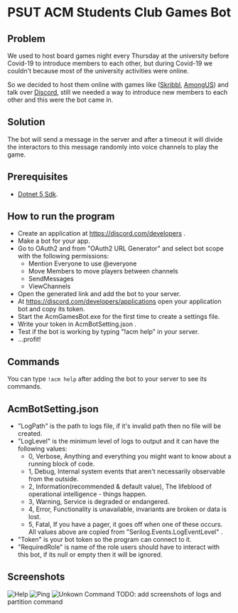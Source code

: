 # PSUT ACM Students Club Games Bot

## Problem
We used to host board games night every Thursday at the university before Covid-19 to introduce members to each other, but during Covid-19 we couldn't because most of the university activities were online.

So we decided to host them online with games like ([Skribbl](https://skribbl.io/), [AmongUS](https://innersloth.com/gameAmongUs.php)) and talk over [Discord](https://discord.com/), still we needed a way to introduce new members to each other and this were the bot came in.

## Solution
The bot will send a message in the server and after a timeout it will divide the interactors to this message randomly into voice channels to play the game.

## Prerequisites
- [Dotnet 5 Sdk](https://dotnet.microsoft.com/download/dotnet/5.0).


## How to run the program
- Create an application at https://discord.com/developers .
- Make a bot for your app.
- Go to OAuth2 and from "OAuth2 URL Generator" and select bot scope with the following permissions:
    - Mention Everyone to use @everyone 
    - Move Members to move players between channels
    - SendMessages
    - ViewChannels
- Open the generated link and add the bot to your server.
- At https://discord.com/developers/applications open your application bot and copy its token.
- Start the AcmGamesBot.exe for the first time to create a settings file.
- Write your token in AcmBotSetting.json .
- Test if the bot is working by typing "!acm help" in your server.
- ...profit!

## Commands 
You can type `!acm help` after adding the bot to your server to see its commands.

## AcmBotSetting.json
- "LogPath" is the path to logs file, if it's invalid path then no file will be created.
- "LogLevel" is the minimum level of logs to output and it can have the following values:
    - 0, Verbose, Anything and everything you might want to know about a running block of code.
    - 1, Debug, Internal system events that aren't necessarily observable from the outside.
    - 2, Information(recommended & default value), The lifeblood of operational intelligence - things happen.
    - 3, Warning, Service is degraded or endangered.
    - 4, Error, Functionality is unavailable, invariants are broken or data is lost.
    - 5, Fatal, If you have a pager, it goes off when one of these occurs.
All values above are copied from "Serilog.Events.LogEventLevel" .
- "Token" is your bot token so the program can connect to it.
- "RequiredRole" is name of the role users should have to interact with this bot, if its null or empty then it will be ignored.

## Screenshots
![Help](https://github.com/Abdallah-Darwish/PsutSCAcmGamesBot/raw/main/AITickTackToe/Screenshots/Help.png)
![Ping](https://github.com/Abdallah-Darwish/PsutSCAcmGamesBot/raw/main/AITickTackToe/Screenshots/Ping.png)
![Unkown Command](https://github.com/Abdallah-Darwish/PsutSCAcmGamesBot/raw/main/AITickTackToe/Screenshots/UnkownCommand.png)
TODO: add screenshots of logs and partition command
